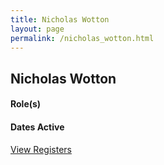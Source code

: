 ```yaml
---
title: Nicholas Wotton
layout: page
permalink: /nicholas_wotton.html
---
```


## Nicholas Wotton

#### Role(s)

#### Dates Active

<a href="{{ '/browse.html' | relative_url }}#Nicholas Wotton" class="btn btn-custom">View Registers</a>